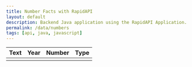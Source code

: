 ```yaml
---
title: Number Facts with RapidAPI
layout: default
description: Backend Java application using the RapidAPI Application.  Fetching data and formatting results is a way to visualize information, with the usage of the Number API.
permalink: /data/numbers
tags: [api, java, javascript]
---
```



<!-- HTML table fragment for page -->
<table>
  <thead>
  <tr>
    <th>Text</th>
    <th>Year</th>
    <th>Number</th>
    <th>Type</th>
  </tr>
  </thead>
  <tbody>
    <td id="text"></td>
    <td id="year"></td>
    <td id="number"></td>
    <td id="type"></td>
  </tbody>
</table>


<!-- Script is layed out in a sequence (no function) and will execute when page is loaded -->
<script>
  // prepare HTML result container for new output
  const resultContainer = document.getElementById("result");

  // prepare fetch options
  const url = "http://localhost:8085/api/numbers/daily";

  const options = {
    method: 'GET', // *GET, POST, PUT, DELETE, etc.
    mode: 'cors', // no-cors, *cors, same-origin
    cache: 'default', // *default, no-cache, reload, force-cache, only-if-cached
    credentials: 'omit', // include, *same-origin, omit
    headers: {
      'Content-Type': 'application/json'
      // 'Content-Type': 'application/x-www-form-urlencoded',
    },
  };

  // fetch the API
  fetch(url, options)
    // response is a RESTful "promise" on any successful fetch
    .then(response => {
      // check for response errors
      if (response.status !== 200) {
          const errorMsg = 'Database response error: ' + response.status;
          console.log(errorMsg);
          const tr = document.createElement("tr");
          const td = document.createElement("td");
          td.innerHTML = errorMsg;
          tr.appendChild(td);
          resultContainer.appendChild(tr);
          return;
      }
      // valid response will have json data
      response.json().then(data => {
          console.log(data);
          console.log(data.text)

          // World Data
          document.getElementById("text").innerHTML = data.text;
          document.getElementById("year").innerHTML = data.year;
          document.getElementById("number").innerHTML = data.number;
          document.getElementById("type").innerHTML = data.type;
      })
    })
  // catch fetch errors (ie ACCESS to server blocked)
  .catch(err => {
    console.error(err);
    const tr = document.createElement("tr");
    const td = document.createElement("td");
    td.innerHTML = err;
    tr.appendChild(td);
    resultContainer.appendChild(tr);
  });
</script>
